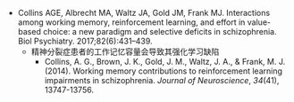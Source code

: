 - Collins AGE, Albrecht MA, Waltz JA, Gold JM, Frank MJ. Interactions among working memory, reinforcement learning, and effort in value-based choice: a new paradigm and selective deficits in schizophrenia. Biol Psychiatry. 2017;82(6):431–439.
	- 精神分裂症患者的工作记忆容量会导致其强化学习缺陷
		- Collins, A. G., Brown, J. K., Gold, J. M., Waltz, J. A., & Frank, M. J. (2014). Working memory contributions to reinforcement learning impairments in schizophrenia. _Journal of Neuroscience_, _34_(41), 13747-13756.